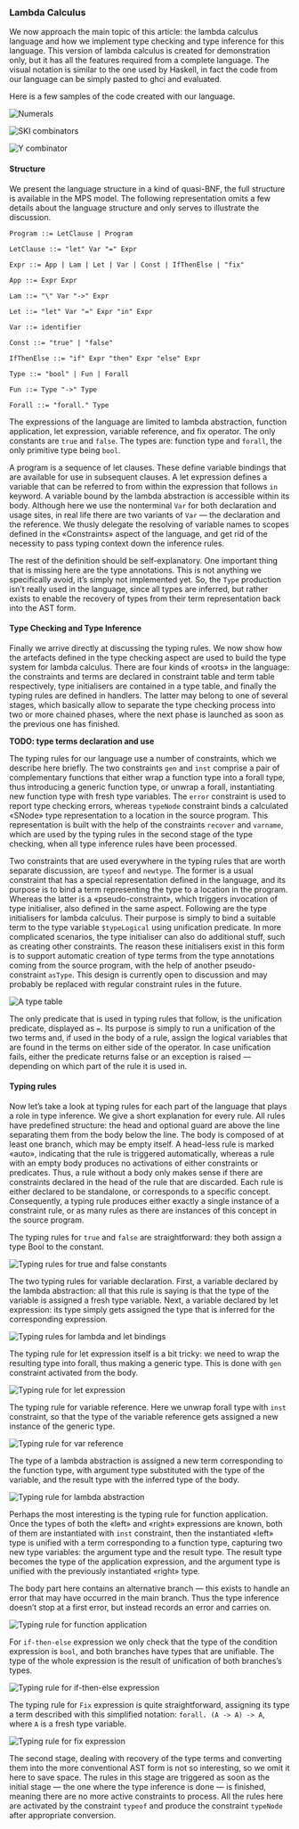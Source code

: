### Lambda Calculus

We now approach the main topic of this article: the lambda calculus language and how we implement type checking and type inference for this language. This version of lambda calculus is created for demonstration only, but it has all the features required from a complete language. The visual notation is similar to the one used by Haskell, in fact the code from our language can be simply pasted to ghci and evaluated. 

Here is a few samples of the code created with our language.

![Numerals](img/numerals.png)

![SKI combinators](img/skicombinators.png)

![Y combinator](img/ycombinator.png)

#### Structure

We present the language structure in a kind of quasi-BNF, the full structure is available in the MPS model. The following representation omits a few details about the language structure and only serves to illustrate the discussion. 

```
Program ::= LetClause | Program

LetClause ::= "let" Var "=" Expr

Expr ::= App | Lam | Let | Var | Const | IfThenElse | "fix"

App ::= Expr Expr

Lam ::= "\" Var "->" Expr

Let ::= "let" Var "=" Expr "in" Expr

Var ::= identifier

Const ::= "true" | "false"

IfThenElse ::= "if" Expr "then" Expr "else" Expr

Type ::= "bool" | Fun | Forall

Fun ::= Type "->" Type

Forall ::= "forall." Type
```

The expressions of the language are limited to lambda abstraction, function application, let expression, variable reference, and fix operator. The only constants are `true` and `false`. The types are: function type and `forall`, the only primitive type being `bool`.

A program is a sequence of let clauses. These define variable bindings that are available for use in subsequent clauses. A let expression defines a variable that can be referred to from within the expression that follows `in` keyword. A variable bound by the lambda abstraction is accessible within its body. Although here we use the nonterminal `Var` for both declaration and usage sites, in real life there are two variants of `Var` — the declaration and the reference. We thusly delegate the resolving of variable names to scopes defined in the «Constraints» aspect of the language, and get rid of the necessity to pass typing context down the inference rules. 

The rest of the definition should be self-explanatory. One important thing that is missing here are the type annotations. This is not anything we specifically avoid, it’s simply not implemented yet. So, the `Type` production isn’t really used in the language, since all types are inferred, but rather exists to enable the recovery of types from their term representation back into the AST form.
    
#### Type Checking and Type Inference

Finally we arrive directly at discussing the typing rules. We now show how the artefacts defined in the type checking aspect are used to build the type system for lambda calculus. There are four kinds of «roots» in the language: the constraints and terms are declared in constraint table and term table respectively, type initialisers are contained in a type table, and finally the typing rules are defined in handlers. The latter may belong to one of several stages, which basically allow to separate the type checking process into two or more chained phases, where the next phase is launched as soon as the previous one has finished.

**TODO: type terms declaration and use**

The typing rules for our language use a number of constraints, which we describe here briefly. The two constraints `gen` and `inst` comprise a pair of complementary functions that either wrap a function type into a forall type, thus introducing a generic function type, or unwrap a forall, instantiating new function type with fresh type variables. The `error` constraint is used to report type checking errors, whereas `typeNode` constraint binds a calculated «SNode» type representation to a location in the source program. This representation is built with the help of the constraints `recover` and `varname`, which are used by the typing rules in the second stage of the type checking, when all type inference rules have been processed. 

Two constraints that are used everywhere in the typing rules that are worth separate discussion, are `typeof` and `newtype`. The former is a usual constraint that has a special representation defined in the language, and its purpose is to bind a term representing the type to a location in the program. Whereas the latter is a «pseudo-constraint», which triggers  invocation of type initialiser, also defined in the same aspect. Following are the type initialisers for lambda calculus. Their purpose is simply to bind a suitable term to the type variable `$typeLogical` using unification predicate. In more complicated scenarios, the type initialiser can also do additional stuff, such as creating other constraints. The reason these initialisers exist in this form is to support automatic creation of type terms from the type annotations coming from the source program, with the help of another pseudo-constraint `asType`. This design is currently open to discussion and may probably be replaced with regular constraint rules in the future.

![A type table](img/type-table.png)

The only predicate that is used in typing rules that follow, is the unification predicate, displayed as `=`. Its purpose is simply to run a unification of the two terms and, if used in the body of a rule, assign the logical variables that are found in the terms on either side of the operator. In case unification fails, either the predicate returns false or an exception is raised — depending on which part of the rule it is used in.

#### Typing rules
     
Now let’s take a look at typing rules for each part of the language that plays a role in type inference. We give a short explanation for every rule. All rules have predefined structure: the head and optional guard are above the line separating them from the body below the line. The body is composed of at least one branch, which may be empty itself. A head-less rule is marked «auto», indicating that the rule is triggered automatically, whereas a rule with an empty body produces no activations of either constraints or predicates. Thus, a rule without a body only makes sense if there are constraints declared in the head of the rule that are discarded. Each rule is either declared to be standalone, or corresponds to a specific concept. Consequently, a typing rule produces either exactly a single instance of a constraint rule, or as many rules as there are instances of this concept in the source program.

The typing rules for `true` and `false` are straightforward: they both assign a type Bool to the constant.

![Typing rules for `true` and `false` constants](img/typeof-true-false.png)

The two typing rules for variable declaration. First, a variable declared by the lambda abstraction: all that this rule is saying is that the type of the variable is assigned a fresh type variable. Next, a variable declared by let expression: its type  simply gets assigned the type that is inferred for the corresponding expression.

![Typing rules for lambda and let bindings](img/typeof-lam-let-bind.png)

The typing rule for let expression itself is a bit tricky: we need to wrap the resulting type into forall, thus making a generic type. This is done with `gen` constraint activated from the body.

![Typing rule for let expression](img/typeof-let.png)

The typing rule for variable reference. Here we unwrap forall type with `inst` constraint, so that the type of the variable reference gets assigned a new instance of the generic type.

![Typing rule for var reference](img/typeof-varref.png)

The type of a lambda abstraction is assigned a new term corresponding to the function type, with argument type substituted with the type of the variable, and the result type with the inferred type of the body. 

![Typing rule for lambda abstraction](img/typeof-lam.png)
      
Perhaps the most interesting is the typing rule for function application. Once the types of both the «left» and «right» expressions are known, both of them are instantiated with `inst` constraint, then the instantiated «left» type is unified with a term corresponding to a function type, capturing two new type variables: the argument type and the result type. The result type becomes the type of the application expression, and the argument type is unified with the previously instantiated «right» type. 

The body part here contains an alternative branch — this exists to handle an error that may have occurred in the main branch. Thus the type inference doesn’t stop at a first error, but instead records an error and carries on. 

![Typing rule for function application](img/typeof-app.png)

For `if-then-else` expression we only check that the type of the condition expression is `bool`, and both branches have types that are unifiable. The type of the whole expression is the result of unification of both branches’s types.

![Typing rule for if-then-else expression](img/typeof-ifthenelse.png)

The typing rule for `Fix` expression is quite straightforward, assigning its type a term described with this simplified notation: `forall. (A -> A) -> A`, where `A` is a fresh type variable. 

![Typing rule for fix expression](img/typeof-fix.png)
   
The second stage, dealing with recovery of the type terms and converting them into the more conventional AST form is not so interesting, so we omit it here to save space. The rules in this stage are triggered as soon as the initial stage — the one where the type inference is done — is finished, meaning there are no more active constraints to process. All the rules here are activated by the constraint `typeof` and produce the constraint `typeNode` after appropriate conversion. 

